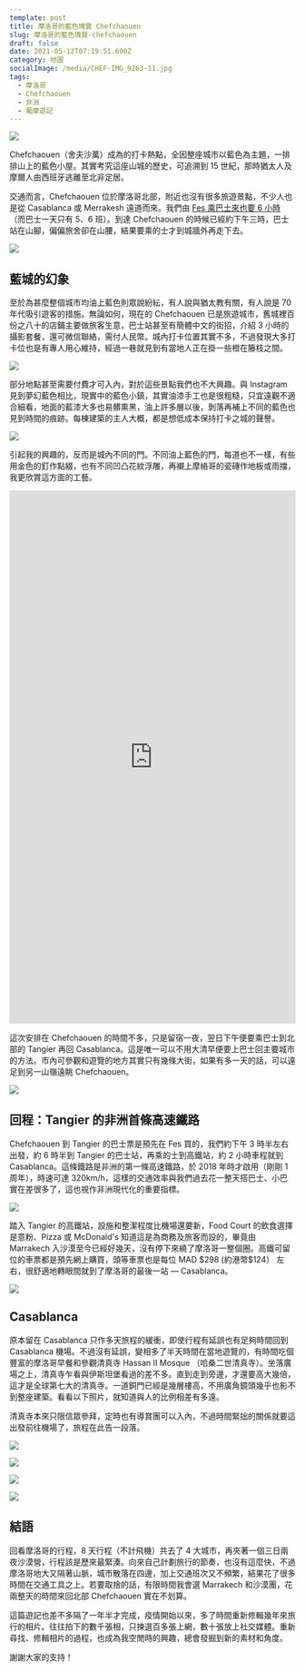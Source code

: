 ```yaml
---
template: post
title: 摩洛哥的藍色瑰寶 Chefchaouen
slug: 摩洛哥的藍色瑰寶-chefchaouen
draft: false
date: 2021-05-12T07:19:51.690Z
category: 地圖
socialImage: /media/CHEF-IMG_9263-11.jpg
tags:
  - 摩洛哥
  - Chefchaouen
  - 非洲
  - 葡摩遊記
---
```


![](/media/CHEF-IMG_9263-11.jpg)

Chefchaouen（舍夫沙萬）成為的打卡熱點，全因整座城市以藍色為主題，一排排山上的藍色小屋。其實考究這座山城的歷史，可追溯到 15 世紀，那時猶太人及摩爾人由西班牙逃離至北非定居。

交通而言，Chefchaouen 位於摩洛哥北部，附近也沒有很多旅遊景點，不少人也是從 Casablanca 或 Merrakesh 遠道而來。我們由 [Fes 乘巴士來也要 6 小時](/posts/天上飄落一粒沙-撒哈拉遊記-下)（而巴士一天只有 5、6 班）。到達 Chefchaouen 的時候已經約下午三時，巴士站在山腳，偏偏旅舍卻在山腰，結果要乘的士才到城牆外再走下去。

![](/media/CHEF-IMG_9159-1.jpg)

## 藍城的幻象

至於為甚麼整個城市均油上藍色則眾說紛紜，有人說與猶太教有關，有人說是 70 年代吸引遊客的措施。無論如何，現在的 Chefchaouen 已是旅遊城市，舊城裡百份之八十的店鋪主要做旅客生意，巴士站甚至有簡體中文的街招，介紹 3 小時的攝影套餐，還可微信聯絡，需付人民幣。城內打卡位置其實不多，不過發現大多打卡位也是有專人用心維持，經過一巷就見到有當地人正在掛一些橙在籐枝之間。

![](/media/CHEF-IMG_9289-13.jpg)

部分地點甚至需要付費才可入內，對於這些景點我們也不大興趣。與 Instagram 見到夢幻藍色相比，現實中的藍色小鎮，其實油漆手工也是很粗糙，只宜遠觀不適合細看，地面的藍漆大多也易髒熏黑，油上許多層以後，剝落再補上不同的藍色也見到時間的痕跡。每棟建築的主人大概，都是想低成本保持打卡之城的聲譽。

![](/media/CHEF-IMG_9224-8.jpg)

引起我的興趣的，反而是城內不同的門。不同油上藍色的門，每道也不一樣，有些用金色的釘作點綴，也有不同凹凸花紋浮雕，再襯上摩絡哥的瓷磚作地板或雨擋，我更欣賞這方面的工藝。

<div style='position:relative; padding-bottom:calc(177.78% + 44px)'><iframe src='https://gfycat.com/ifr/CourageousBrightEelelephant' frameborder='0' scrolling='no' width='100%' height='100%' style='position:absolute;top:0;left:0;' allowfullscreen></iframe></div>

這次安排在 Chefchaouen 的時間不多，只是留宿一夜，翌日下午便要乘巴士到北部的 Tangier 再回 Casablanca。這是唯一可以不用大清早便要上巴士回主要城市的方法。市內可參觀和遊覽的地方其實只有幾條大街，如果有多一天的話，可以遠足到另一山嶺遠眺 Chefchaouen。

![](/media/CHEF-IMG_6935-7.jpg)

## 回程：Tangier 的非洲首條高速鐵路

Chefchaouen 到 Tangier 的巴士票是預先在 Fes 買的，我們約下午 3 時半左右出發，約 6 時半到 Tangier 的巴士站，再乘的士到高鐵站，約 2 小時車程就到 Casablanca。這條鐵路是非洲的第一條高速鐵路，於 2018 年時才啟用（剛剛 1 周年），時速可達 320km/h，這樣的交通效率與我們過去花一整天搭巴士、小巴實在差很多了，這也視作非洲現代化的重要指標。

![](/media/IMG_7053-3.jpg)

踏入 Tangier 的高鐵站，設施和整潔程度比機場還要新，Food Court 的飲食選擇是意粉、Pizza 或 McDonald's 知道這是為商務及旅客而設的，畢竟由 Marrakech 入沙漠至今已經好幾天，沒有停下來繞了摩洛哥一整個圈。高鐵可留位的車票都是預先網上購買，頭等車票也是每位 MAD \$298 (約港幣\$124） 左右，很舒適地轉眼間就到了摩洛哥的最後一站 — Casablanca。

![](/media/IMG_7045-2.jpg)

## Casablanca

原本留在 Casablanca 只作多天旅程的緩衝，即使行程有延誤也有足夠時間回到 Casablanca 機場。不過沒有延誤，變相多了半天時間在當地遊覽的，有時間吃個豐富的摩洛哥早餐和參觀清真寺 Hassan II Mosque （哈桑二世清真寺）。坐落廣場之上，清真寺乍看與伊斯坦堡看過的差不多。直到走到旁邊，才還要高大幾倍，這才是全球第七大的清真寺。一道銅門已經是幾層樓高，不用廣角鏡頭幾乎也影不到整座建築。看看以下照片，就知道與人的比例相差有多遠。

清真寺本來只限信眾參拜，定時也有導賞團可以入內，不過時間緊拙的關係就要這出發前往機場了，旅程在此告一段落。

![](/media/IMG_9368-1.jpg)

![](/media/IMG_9375-2.jpg)

![](/media/IMG_9383-3.jpg)

![](/media/IMG_9398-4.jpg)

## 結語

回看摩洛哥的行程，8 天行程（不計飛機）共去了 4 大城市，再夾著一個三日兩夜沙漠營，行程該是歷來最緊湊。向來自己計劃旅行的節奏，也沒有這麼快，不過摩洛哥地大又隔著山脈，城市散落在四邊，加上交通班次又不頻繁，結果花了很多時間在交通工具之上。若要取捨的話，有限時間我會選 Marrakech 和沙漠團，花兩整天的時間來回北部 Chefchaouen 實在不划算。

這篇遊記也差不多隔了一年半才完成，疫情開始以來，多了時間重新修輯幾年來旅行的相片。往往拍下的數千張相，只揀選百多張上網，數十張放上社交媒體。重新尋找、修輯相片的過程，也成為我空閒時的興趣，總會發掘到新的素材和角度。

謝謝大家的支持！
